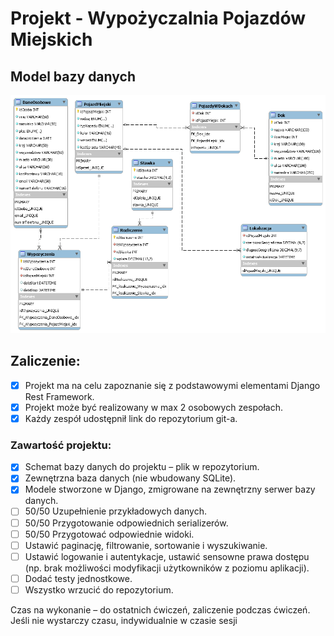 # Projekt - Wypożyczalnia Pojazdów Miejskich

## Model bazy danych
![Model bazy danych](https://github.com/krzyszu1996/PSI-20-21/blob/main/wyporzyczalnia-pojazdow-miejskich.png)


## Zaliczenie:

* [x] Projekt ma na celu zapoznanie się z podstawowymi elementami Django Rest Framework.
* [x] Projekt może być realizowany w max 2 osobowych zespołach.
* [x] Każdy zespół udostępnił link do repozytorium git-a. 

### Zawartość projektu: 

* [x] Schemat bazy danych do projektu – plik w repozytorium.
* [x] Zewnętrzna baza danych (nie wbudowany SQLite).
* [x] Modele stworzone w Django, zmigrowane na zewnętrzny serwer bazy danych.
* [ ] 50/50 Uzupełnienie przykładowych danych.
* [ ] 50/50 Przygotowanie odpowiednich serializerów.
* [ ] 50/50 Przygotować odpowiednie widoki.
* [ ] Ustawić paginację, filtrowanie, sortowanie i wyszukiwanie.
* [ ] Ustawić logowanie i autentykacje, ustawić sensowne prawa dostępu (np. brak możliwości modyfikacji użytkowników z poziomu aplikacji).
* [ ] Dodać testy jednostkowe.
* [ ] Wszystko wrzucić do repozytorium.

Czas na wykonanie – do ostatnich ćwiczeń, zaliczenie podczas ćwiczeń. Jeśli nie wystarczy czasu, indywidualnie w czasie sesji 
